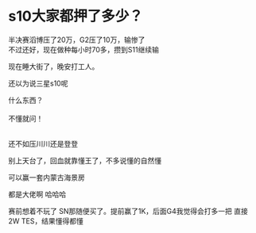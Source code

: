 # s10大家都押了多少？


半决赛滔博压了20万，G2压了10万，输惨了<img src="static/image/smiley/default/sweat.gif" smilieid="10" border="0" alt="" /><img src="static/image/smiley/default/sweat.gif" smilieid="10" border="0" alt="" /><img src="static/image/smiley/default/sweat.gif" smilieid="10" border="0" alt="" /><br />
不过还好，现在做种每小时70多，攒到S11继续输

现在睡大街了，晚安打工人。

还以为说三星s10呢<img src="static/image/smiley/default/lol.gif" smilieid="12" border="0" alt="" />

什么东西？<br />
<br />
不懂就问！<br />
<br />
<img src="static/image/smiley/default/sad.gif" smilieid="2" border="0" alt="" /><img src="static/image/smiley/default/sad.gif" smilieid="2" border="0" alt="" /><img src="static/image/smiley/default/sad.gif" smilieid="2" border="0" alt="" />

还不如压川川还是登登

别上天台了，回血就靠懂王了，不多说懂的自然懂<img src="static/image/smiley/default/lol.gif" smilieid="12" border="0" alt="" />

可以赢一套内蒙古海景房

都是大佬啊 哈哈哈

赛前想着不玩了 SN那随便买了。提前赢了1K，后面G4我觉得会打多一把 直接2W TES，结果懂得都懂
